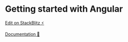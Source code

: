 # Getting started with Angular

[Edit on StackBlitz ⚡️](https://stackblitz.com/edit/angular-5tubih)

[Documentation 📄](https://angular.io/start)
